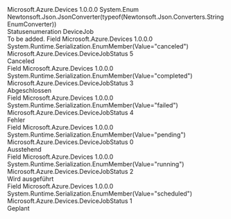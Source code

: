 <Type Name="DeviceJobStatus" FullName="Microsoft.Azure.Devices.DeviceJobStatus">
  <TypeSignature Language="C#" Value="public enum DeviceJobStatus" />
  <TypeSignature Language="ILAsm" Value=".class public auto ansi sealed DeviceJobStatus extends System.Enum" />
  <TypeSignature Language="DocId" Value="T:Microsoft.Azure.Devices.DeviceJobStatus" />
  <TypeSignature Language="VB.NET" Value="Public Enum DeviceJobStatus" />
  <TypeSignature Language="F#" Value="type DeviceJobStatus = " />
  <AssemblyInfo>
    <AssemblyName>Microsoft.Azure.Devices</AssemblyName>
    <AssemblyVersion>1.0.0.0</AssemblyVersion>
  </AssemblyInfo>
  <Base>
    <BaseTypeName>System.Enum</BaseTypeName>
  </Base>
  <Attributes>
    <Attribute>
      <AttributeName>Newtonsoft.Json.JsonConverter(typeof(Newtonsoft.Json.Converters.StringEnumConverter))</AttributeName>
    </Attribute>
  </Attributes>
  <Docs>
    <summary>
            Statusenumeration DeviceJob
            </summary>
    <remarks>To be added.</remarks>
  </Docs>
  <Members>
    <Member MemberName="Canceled">
      <MemberSignature Language="C#" Value="Canceled" />
      <MemberSignature Language="ILAsm" Value=".field public static literal valuetype Microsoft.Azure.Devices.DeviceJobStatus Canceled = int32(5)" />
      <MemberSignature Language="DocId" Value="F:Microsoft.Azure.Devices.DeviceJobStatus.Canceled" />
      <MemberSignature Language="VB.NET" Value="Canceled" />
      <MemberSignature Language="F#" Value="Canceled = 5" Usage="Microsoft.Azure.Devices.DeviceJobStatus.Canceled" />
      <MemberType>Field</MemberType>
      <AssemblyInfo>
        <AssemblyName>Microsoft.Azure.Devices</AssemblyName>
        <AssemblyVersion>1.0.0.0</AssemblyVersion>
      </AssemblyInfo>
      <Attributes>
        <Attribute>
          <AttributeName>System.Runtime.Serialization.EnumMember(Value="canceled")</AttributeName>
        </Attribute>
      </Attributes>
      <ReturnValue>
        <ReturnType>Microsoft.Azure.Devices.DeviceJobStatus</ReturnType>
      </ReturnValue>
      <MemberValue>5</MemberValue>
      <Docs>
        <summary>
            Canceled
            </summary>
      </Docs>
    </Member>
    <Member MemberName="Completed">
      <MemberSignature Language="C#" Value="Completed" />
      <MemberSignature Language="ILAsm" Value=".field public static literal valuetype Microsoft.Azure.Devices.DeviceJobStatus Completed = int32(3)" />
      <MemberSignature Language="DocId" Value="F:Microsoft.Azure.Devices.DeviceJobStatus.Completed" />
      <MemberSignature Language="VB.NET" Value="Completed" />
      <MemberSignature Language="F#" Value="Completed = 3" Usage="Microsoft.Azure.Devices.DeviceJobStatus.Completed" />
      <MemberType>Field</MemberType>
      <AssemblyInfo>
        <AssemblyName>Microsoft.Azure.Devices</AssemblyName>
        <AssemblyVersion>1.0.0.0</AssemblyVersion>
      </AssemblyInfo>
      <Attributes>
        <Attribute>
          <AttributeName>System.Runtime.Serialization.EnumMember(Value="completed")</AttributeName>
        </Attribute>
      </Attributes>
      <ReturnValue>
        <ReturnType>Microsoft.Azure.Devices.DeviceJobStatus</ReturnType>
      </ReturnValue>
      <MemberValue>3</MemberValue>
      <Docs>
        <summary>
            Abgeschlossen
            </summary>
      </Docs>
    </Member>
    <Member MemberName="Failed">
      <MemberSignature Language="C#" Value="Failed" />
      <MemberSignature Language="ILAsm" Value=".field public static literal valuetype Microsoft.Azure.Devices.DeviceJobStatus Failed = int32(4)" />
      <MemberSignature Language="DocId" Value="F:Microsoft.Azure.Devices.DeviceJobStatus.Failed" />
      <MemberSignature Language="VB.NET" Value="Failed" />
      <MemberSignature Language="F#" Value="Failed = 4" Usage="Microsoft.Azure.Devices.DeviceJobStatus.Failed" />
      <MemberType>Field</MemberType>
      <AssemblyInfo>
        <AssemblyName>Microsoft.Azure.Devices</AssemblyName>
        <AssemblyVersion>1.0.0.0</AssemblyVersion>
      </AssemblyInfo>
      <Attributes>
        <Attribute>
          <AttributeName>System.Runtime.Serialization.EnumMember(Value="failed")</AttributeName>
        </Attribute>
      </Attributes>
      <ReturnValue>
        <ReturnType>Microsoft.Azure.Devices.DeviceJobStatus</ReturnType>
      </ReturnValue>
      <MemberValue>4</MemberValue>
      <Docs>
        <summary>
            Fehler
            </summary>
      </Docs>
    </Member>
    <Member MemberName="Pending">
      <MemberSignature Language="C#" Value="Pending" />
      <MemberSignature Language="ILAsm" Value=".field public static literal valuetype Microsoft.Azure.Devices.DeviceJobStatus Pending = int32(0)" />
      <MemberSignature Language="DocId" Value="F:Microsoft.Azure.Devices.DeviceJobStatus.Pending" />
      <MemberSignature Language="VB.NET" Value="Pending" />
      <MemberSignature Language="F#" Value="Pending = 0" Usage="Microsoft.Azure.Devices.DeviceJobStatus.Pending" />
      <MemberType>Field</MemberType>
      <AssemblyInfo>
        <AssemblyName>Microsoft.Azure.Devices</AssemblyName>
        <AssemblyVersion>1.0.0.0</AssemblyVersion>
      </AssemblyInfo>
      <Attributes>
        <Attribute>
          <AttributeName>System.Runtime.Serialization.EnumMember(Value="pending")</AttributeName>
        </Attribute>
      </Attributes>
      <ReturnValue>
        <ReturnType>Microsoft.Azure.Devices.DeviceJobStatus</ReturnType>
      </ReturnValue>
      <MemberValue>0</MemberValue>
      <Docs>
        <summary>
            Ausstehend
            </summary>
      </Docs>
    </Member>
    <Member MemberName="Running">
      <MemberSignature Language="C#" Value="Running" />
      <MemberSignature Language="ILAsm" Value=".field public static literal valuetype Microsoft.Azure.Devices.DeviceJobStatus Running = int32(2)" />
      <MemberSignature Language="DocId" Value="F:Microsoft.Azure.Devices.DeviceJobStatus.Running" />
      <MemberSignature Language="VB.NET" Value="Running" />
      <MemberSignature Language="F#" Value="Running = 2" Usage="Microsoft.Azure.Devices.DeviceJobStatus.Running" />
      <MemberType>Field</MemberType>
      <AssemblyInfo>
        <AssemblyName>Microsoft.Azure.Devices</AssemblyName>
        <AssemblyVersion>1.0.0.0</AssemblyVersion>
      </AssemblyInfo>
      <Attributes>
        <Attribute>
          <AttributeName>System.Runtime.Serialization.EnumMember(Value="running")</AttributeName>
        </Attribute>
      </Attributes>
      <ReturnValue>
        <ReturnType>Microsoft.Azure.Devices.DeviceJobStatus</ReturnType>
      </ReturnValue>
      <MemberValue>2</MemberValue>
      <Docs>
        <summary>
            Wird ausgeführt
            </summary>
      </Docs>
    </Member>
    <Member MemberName="Scheduled">
      <MemberSignature Language="C#" Value="Scheduled" />
      <MemberSignature Language="ILAsm" Value=".field public static literal valuetype Microsoft.Azure.Devices.DeviceJobStatus Scheduled = int32(1)" />
      <MemberSignature Language="DocId" Value="F:Microsoft.Azure.Devices.DeviceJobStatus.Scheduled" />
      <MemberSignature Language="VB.NET" Value="Scheduled" />
      <MemberSignature Language="F#" Value="Scheduled = 1" Usage="Microsoft.Azure.Devices.DeviceJobStatus.Scheduled" />
      <MemberType>Field</MemberType>
      <AssemblyInfo>
        <AssemblyName>Microsoft.Azure.Devices</AssemblyName>
        <AssemblyVersion>1.0.0.0</AssemblyVersion>
      </AssemblyInfo>
      <Attributes>
        <Attribute>
          <AttributeName>System.Runtime.Serialization.EnumMember(Value="scheduled")</AttributeName>
        </Attribute>
      </Attributes>
      <ReturnValue>
        <ReturnType>Microsoft.Azure.Devices.DeviceJobStatus</ReturnType>
      </ReturnValue>
      <MemberValue>1</MemberValue>
      <Docs>
        <summary>
            Geplant
            </summary>
      </Docs>
    </Member>
  </Members>
</Type>